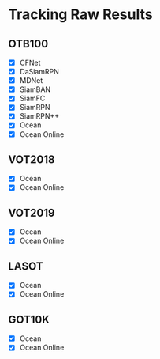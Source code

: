 # Tracking Raw Results

## OTB100

- [x] CFNet 
- [x] DaSiamRPN
- [x] MDNet
- [x] SiamBAN
- [x] SiamFC
- [x] SiamRPN
- [x] SiamRPN++
- [x] Ocean
- [x] Ocean Online

## VOT2018

- [x] Ocean
- [x] Ocean Online

## VOT2019

- [x] Ocean
- [x] Ocean Online

## LASOT

- [x] Ocean
- [x] Ocean Online

## GOT10K

- [x] Ocean
- [x] Ocean Online
